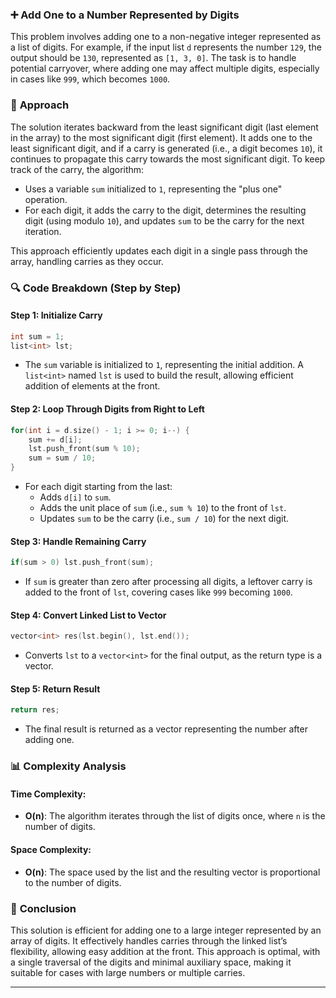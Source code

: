 ### ➕ **Add One to a Number Represented by Digits**

This problem involves adding one to a non-negative integer represented as a list of digits. For example, if the input list `d` represents the number `129`, the output should be `130`, represented as `[1, 3, 0]`. The task is to handle potential carryover, where adding one may affect multiple digits, especially in cases like `999`, which becomes `1000`.

### 🧠 **Approach**

The solution iterates backward from the least significant digit (last element in the array) to the most significant digit (first element). It adds one to the least significant digit, and if a carry is generated (i.e., a digit becomes `10`), it continues to propagate this carry towards the most significant digit. To keep track of the carry, the algorithm:
- Uses a variable `sum` initialized to `1`, representing the "plus one" operation.
- For each digit, it adds the carry to the digit, determines the resulting digit (using modulo `10`), and updates `sum` to be the carry for the next iteration.

This approach efficiently updates each digit in a single pass through the array, handling carries as they occur.

### 🔍 **Code Breakdown (Step by Step)**

#### Step 1: Initialize Carry

```cpp
int sum = 1;
list<int> lst;
```
- The `sum` variable is initialized to `1`, representing the initial addition. A `list<int>` named `lst` is used to build the result, allowing efficient addition of elements at the front.

#### Step 2: Loop Through Digits from Right to Left

```cpp
for(int i = d.size() - 1; i >= 0; i--) {
    sum += d[i];
    lst.push_front(sum % 10);
    sum = sum / 10;
}
```
- For each digit starting from the last:
  - Adds `d[i]` to `sum`.
  - Adds the unit place of `sum` (i.e., `sum % 10`) to the front of `lst`.
  - Updates `sum` to be the carry (i.e., `sum / 10`) for the next digit.

#### Step 3: Handle Remaining Carry

```cpp
if(sum > 0) lst.push_front(sum);
```
- If `sum` is greater than zero after processing all digits, a leftover carry is added to the front of `lst`, covering cases like `999` becoming `1000`.

#### Step 4: Convert Linked List to Vector

```cpp
vector<int> res(lst.begin(), lst.end());
```
- Converts `lst` to a `vector<int>` for the final output, as the return type is a vector.

#### Step 5: Return Result

```cpp
return res;
```
- The final result is returned as a vector representing the number after adding one.

### 📊 **Complexity Analysis**

#### Time Complexity:
- **O(n)**: The algorithm iterates through the list of digits once, where `n` is the number of digits.

#### Space Complexity:
- **O(n)**: The space used by the list and the resulting vector is proportional to the number of digits.

### 🌟 **Conclusion**

This solution is efficient for adding one to a large integer represented by an array of digits. It effectively handles carries through the linked list’s flexibility, allowing easy addition at the front. This approach is optimal, with a single traversal of the digits and minimal auxiliary space, making it suitable for cases with large numbers or multiple carries.

---
